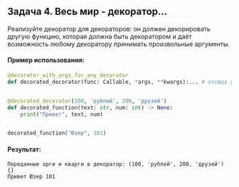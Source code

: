 ## Задача 4. Весь мир - декоратор...
Реализуйте декоратор для декораторов: он должен декорировать другую функцию, которая должна быть декоратором и даёт возможность любому декоратору принимать произвольные аргументы.

#### Пример использования:
````python
@decorator_with_args_for_any_decorator
def decorated_decorator(func: Callable, *args, **kwargs):... # отсюда уже сами!


@decorated_decorator(100, 'рублей', 200, 'друзей')
def decorated_function(text: str, num: int) -> None:
    print("Привет", text, num)


decorated_function("Юзер", 101)
````
#### Результат:
````
Переданные арги и кварги в декоратор: (100, 'рублей', 200, 'друзей') {}
Привет Юзер 101
````


